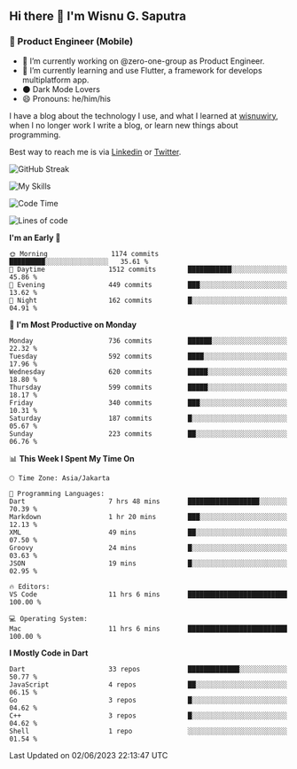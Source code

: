 ## Hi there 👋 I'm Wisnu G. Saputra

### :mobile_phone_off: Product Engineer (Mobile)

- 🔭 I’m currently working on @zero-one-group as Product Engineer.
- 🌱 I’m currently learning and use Flutter, a framework for develops multiplatform app.
- 🌑 Dark Mode Lovers
- 😄 Pronouns: he/him/his

I have a blog about the technology I use, and what I learned at [wisnuwiry](https://wisnuwiry.space/), when I no longer work I write a blog, or learn new things about programming.

Best way to reach me is via [Linkedin](https://www.linkedin.com/in/wisnu-saputra/) or [Twitter](https://twitter.com/wisnuwiry).

![GitHub Streak](https://streak-stats.demolab.com?user=wisnuwiry&theme=dark&hide_border=true)

![My Skills](https://skillicons.dev/icons?i=dart,flutter,kotlin,swift,go,js,css,neovim,git,linux&perline=5)

<!--START_SECTION:waka-->
![Code Time](http://img.shields.io/badge/Code%20Time-494%20hrs%2059%20mins-blue)

![Lines of code](https://img.shields.io/badge/From%20Hello%20World%20I%27ve%20Written-4.6%20million%20lines%20of%20code-blue)

**I'm an Early 🐤** 

```text
🌞 Morning                1174 commits        █████████░░░░░░░░░░░░░░░░   35.61 % 
🌆 Daytime                1512 commits        ███████████░░░░░░░░░░░░░░   45.86 % 
🌃 Evening                449 commits         ███░░░░░░░░░░░░░░░░░░░░░░   13.62 % 
🌙 Night                  162 commits         █░░░░░░░░░░░░░░░░░░░░░░░░   04.91 % 
```
📅 **I'm Most Productive on Monday** 

```text
Monday                   736 commits         ██████░░░░░░░░░░░░░░░░░░░   22.32 % 
Tuesday                  592 commits         ████░░░░░░░░░░░░░░░░░░░░░   17.96 % 
Wednesday                620 commits         █████░░░░░░░░░░░░░░░░░░░░   18.80 % 
Thursday                 599 commits         █████░░░░░░░░░░░░░░░░░░░░   18.17 % 
Friday                   340 commits         ███░░░░░░░░░░░░░░░░░░░░░░   10.31 % 
Saturday                 187 commits         █░░░░░░░░░░░░░░░░░░░░░░░░   05.67 % 
Sunday                   223 commits         ██░░░░░░░░░░░░░░░░░░░░░░░   06.76 % 
```


📊 **This Week I Spent My Time On** 

```text
🕑︎ Time Zone: Asia/Jakarta

💬 Programming Languages: 
Dart                     7 hrs 48 mins       ██████████████████░░░░░░░   70.39 % 
Markdown                 1 hr 20 mins        ███░░░░░░░░░░░░░░░░░░░░░░   12.13 % 
XML                      49 mins             ██░░░░░░░░░░░░░░░░░░░░░░░   07.50 % 
Groovy                   24 mins             █░░░░░░░░░░░░░░░░░░░░░░░░   03.63 % 
JSON                     19 mins             █░░░░░░░░░░░░░░░░░░░░░░░░   02.95 % 

🔥 Editors: 
VS Code                  11 hrs 6 mins       █████████████████████████   100.00 % 

💻 Operating System: 
Mac                      11 hrs 6 mins       █████████████████████████   100.00 % 
```

**I Mostly Code in Dart** 

```text
Dart                     33 repos            █████████████░░░░░░░░░░░░   50.77 % 
JavaScript               4 repos             ██░░░░░░░░░░░░░░░░░░░░░░░   06.15 % 
Go                       3 repos             █░░░░░░░░░░░░░░░░░░░░░░░░   04.62 % 
C++                      3 repos             █░░░░░░░░░░░░░░░░░░░░░░░░   04.62 % 
Shell                    1 repo              ░░░░░░░░░░░░░░░░░░░░░░░░░   01.54 % 
```




 Last Updated on 02/06/2023 22:13:47 UTC
<!--END_SECTION:waka-->
